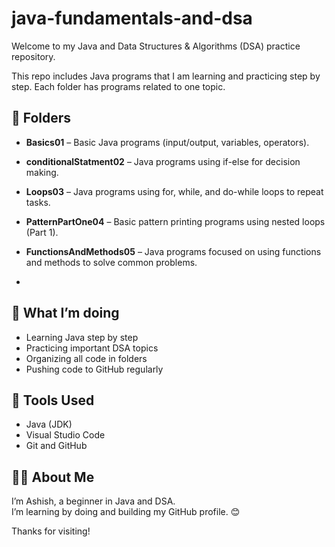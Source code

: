 # java-fundamentals-and-dsa

Welcome to my Java and Data Structures & Algorithms (DSA) practice repository.

This repo includes Java programs that I am learning and practicing step by step. Each folder has programs related to one topic.

## 📁 Folders

- **Basics01** – Basic Java programs (input/output, variables, operators).
-  **conditionalStatment02** – Java programs using if-else for decision making.
-  **Loops03** – Java programs using for, while, and do-while loops to repeat tasks.
-  **PatternPartOne04** – Basic pattern printing programs using nested loops (Part 1).
-  **FunctionsAndMethods05** – Java programs focused on using functions and methods to solve common problems.

-  



## 📌 What I’m doing

- Learning Java step by step  
- Practicing important DSA topics
- Organizing all code in folders
- Pushing code to GitHub regularly

## 🚀 Tools Used

- Java (JDK)
- Visual Studio Code
- Git and GitHub

## 🙋‍♂️ About Me

I’m Ashish, a beginner in Java and DSA.  
I’m learning by doing and building my GitHub profile. 😊

Thanks for visiting!
